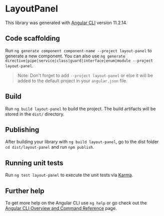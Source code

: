 # LayoutPanel

This library was generated with [Angular CLI](https://github.com/angular/angular-cli) version 11.2.14.

## Code scaffolding

Run `ng generate component component-name --project layout-panel` to generate a new component. You can also use `ng generate directive|pipe|service|class|guard|interface|enum|module --project layout-panel`.
> Note: Don't forget to add `--project layout-panel` or else it will be added to the default project in your `angular.json` file. 

## Build

Run `ng build layout-panel` to build the project. The build artifacts will be stored in the `dist/` directory.

## Publishing

After building your library with `ng build layout-panel`, go to the dist folder `cd dist/layout-panel` and run `npm publish`.

## Running unit tests

Run `ng test layout-panel` to execute the unit tests via [Karma](https://karma-runner.github.io).

## Further help

To get more help on the Angular CLI use `ng help` or go check out the [Angular CLI Overview and Command Reference](https://angular.io/cli) page.
